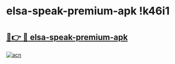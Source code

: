 # elsa-speak-premium-apk !k46i1

# <h2><a href="https://bkrlka.esa.edu.pl?title=elsa-speak-premium-apk&ref=k46i1">🔗👉 🔴 elsa-speak-premium-apk</a></h2>

[![acn](https://github.com/user-attachments/assets/0f9c940e-d8b0-45ae-aac7-cd30a18b3e1c)](https://bkrlka.esa.edu.pl?title=elsa-speak-premium-apk&ref=k46i1)

